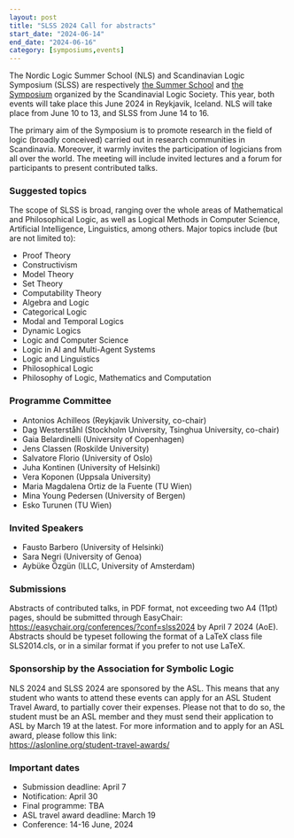 ```yaml
---
layout: post
title: "SLSS 2024 Call for abstracts"
start_date: "2024-06-14"
end_date: "2024-06-16"
category: [symposiums,events]
---
```


The Nordic Logic Summer School (NLS) and Scandinavian Logic Symposium (SLSS) are
respectively
[the Summer School](/summer-school.html) and
[the Symposium](/symposium.html)
organized by the Scandinavial Logic Society. This year, both events will take
place this June 2024 in Reykjavik, Iceland. NLS will take place from June 10 to
13, and SLSS from June 14 to 16.

The primary aim of the Symposium is to promote research in the field of logic
(broadly conceived) carried out in research communities in Scandinavia.
Moreover, it warmly invites the participation of logicians from all over the
world. The meeting will include invited lectures and a forum for participants to
present contributed talks.

### Suggested topics

The scope of SLSS is broad, ranging over the whole areas of Mathematical and
Philosophical Logic, as well as Logical Methods in Computer Science, Artificial
Intelligence, Linguistics, among others. Major topics include (but are not
limited to):  
- Proof Theory
- Constructivism
- Model Theory
- Set Theory
- Computability Theory
- Algebra and Logic
- Categorical Logic
- Modal and Temporal Logics
- Dynamic Logics
- Logic and Computer Science
- Logic in AI and Multi-Agent Systems
- Logic and Linguistics
- Philosophical Logic
- Philosophy of Logic, Mathematics and Computation


### Programme Committee

- Antonios Achilleos (Reykjavik University, co-chair)
- Dag Westerståhl (Stockholm University, Tsinghua University, co-chair)
- Gaia Belardinelli (University of Copenhagen)
- Jens Classen (Roskilde University)
- Salvatore Florio (University of Oslo)
- Juha Kontinen (University of Helsinki)
- Vera Koponen (Uppsala University)
- Maria Magdalena Ortiz de la Fuente (TU Wien)
- Mina Young Pedersen (University of Bergen)
- Esko Turunen (TU Wien)

### Invited Speakers

- Fausto Barbero (University of Helsinki)
- Sara Negri (University of Genoa)
- Aybüke Özgün (ILLC, University of Amsterdam)

### Submissions

Abstracts of contributed talks, in PDF format, not exceeding two A4 (11pt)
pages, should be submitted through EasyChair:  
<https://easychair.org/conferences/?conf=slss2024>
by April 7 2024 (AoE). Abstracts should be typeset following the format of a
LaTeX class file SLS2014.cls, or in a similar format if you prefer to not use
LaTeX.

### Sponsorship by the Association for Symbolic Logic

NLS 2024 and SLSS 2024 are sponsored by the ASL. This means that any student who
wants to attend these events can apply for an ASL Student Travel Award, to
partially cover their expenses. Please not that to do so, the student must be an
ASL member and they must send their application to ASL by March 19 at the
latest. For more information and to apply for an ASL award, please follow this
link:  
<https://aslonline.org/student-travel-awards/>

### Important dates

- Submission deadline: April 7
- Notification: April 30
- Final programme: TBA
- ASL travel award deadline: March 19
- Conference: 14-16 June, 2024
